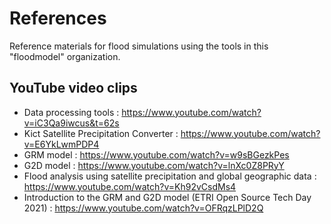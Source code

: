 # References
Reference materials for flood simulations using the tools in this "floodmodel" organization.

## YouTube video clips
- Data processing tools : https://www.youtube.com/watch?v=iC3Qa9iwcus&t=62s  
- Kict Satellite Precipitation Converter : https://www.youtube.com/watch?v=E6YkLwmPDP4  
- GRM model : https://www.youtube.com/watch?v=w9sBGezkPes  
- G2D model : https://www.youtube.com/watch?v=lnXc0Z8PRyY  
- Flood analysis using satellite precipitation and global geographic data :  https://www.youtube.com/watch?v=Kh92vCsdMs4  
- Introduction to the GRM and G2D model (ETRI Open Source Tech Day 2021) : https://www.youtube.com/watch?v=OFRqzLPlD2Q   
